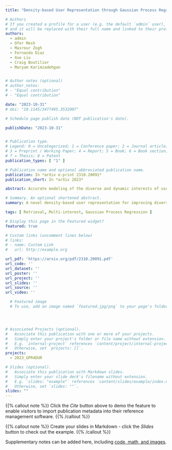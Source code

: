 ```yaml
---
title: "Density-based User Representation through Gaussian Process Regression for Multi-interest Personalized Retrieval"

# Authors
# If you created a profile for a user (e.g. the default `admin` user), write the username (folder name) here 
# and it will be replaced with their full name and linked to their profile.
authors:
  - admin
  - Ofer Mesh
  - Masrour Zogh
  - Fernando Diaz
  - Xue Liu
  - Craig Boutilier
  - Maryam Karimzadehgan


# Author notes (optional)
# author_notes:
# - "Equal contribution"
# - "Equal contribution"

date: "2023-10-31"
# doi: "10.1145/3477495.3532007"

# Schedule page publish date (NOT publication's date).

publishDate: "2023-10-31"


# Publication type.
# Legend: 0 = Uncategorized; 1 = Conference paper; 2 = Journal article;
# 3 = Preprint / Working Paper; 4 = Report; 5 = Book; 6 = Book section;
# 7 = Thesis; 8 = Patent
publication_types: [ "1" ]

# Publication name and optional abbreviated publication name.
publication: In *arXiv e-print 2310.20091*
publication_short: In *arXiv 2023*

abstract: Accurate modeling of the diverse and dynamic interests of users remains a significant challenge in the design of personalized recommender systems. Existing user modeling methods, like single-point and multi-point representations, have limitations w.r.t. accuracy, diversity, computational cost, and adaptability. To overcome these deficiencies, we introduce density-based user representations (DURs), a novel model that leverages Gaussian process regression for effective multi-interest recommendation and retrieval. Our approach, GPR4DUR, exploits DURs to capture user interest variability without manual tuning, incorporates uncertainty-awareness, and scales well to large numbers of users. Experiments using real-world offline datasets confirm the adaptability and efficiency of GPR4DUR, while online experiments with simulated users demonstrate its ability to address the exploration-exploitation trade-off by effectively utilizing model uncertainty.

# Summary. An optional shortened abstract.
summary: A novel density-based user representation for improving diversity in retrieval phase.

tags: [ Retrieval, Multi-interest, Gaussian Process Regression ]

# Display this page in the Featured widget?
featured: true

# Custom links (uncomment lines below)
# links:
# - name: Custom Link
#   url: http://example.org

url_pdf: 'https://arxiv.org/pdf/2310.20091.pdf'
url_code: ''
url_dataset: ''
url_poster: ''
url_project: ''
url_slides: ''
url_source: ''
url_video: ''

  # Featured image
  # To use, add an image named `featured.jpg/png` to your page's folder. 




# Associated Projects (optional).
#   Associate this publication with one or more of your projects.
#   Simply enter your project's folder or file name without extension.
#   E.g. `internal-project` references `content/project/internal-project/index.md`.
#   Otherwise, set `projects: []`.
projects:
  - 2023_GPR4DUR

# Slides (optional).
#   Associate this publication with Markdown slides.
#   Simply enter your slide deck's filename without extension.
#   E.g. `slides: "example"` references `content/slides/example/index.md`.
#   Otherwise, set `slides: ""`.
slides: ""
---
```


{{% callout note %}}
Click the *Cite* button above to demo the feature to enable visitors to import publication metadata into their reference management software.
{{% /callout %}}

{{% callout note %}}
Create your slides in Markdown - click the *Slides* button to check out the example.
{{% /callout %}}

Supplementary notes can be added here, including [code, math, and images](https://wowchemy.com/docs/writing-markdown-latex/).
